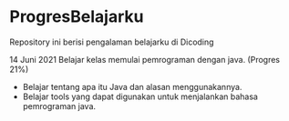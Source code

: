 # ProgresBelajarku
Repository ini berisi pengalaman belajarku di Dicoding

14 Juni 2021
Belajar kelas memulai pemrograman dengan java. (Progres 21%)
  * Belajar tentang apa itu Java dan alasan menggunakannya.
  * Belajar tools yang dapat digunakan untuk menjalankan bahasa pemrograman java.
